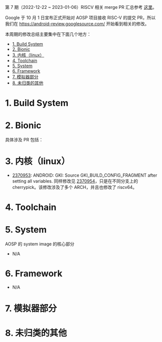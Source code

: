 
第 7 期（2022-12-22 ~ 2023-01-06）RISCV 相关 merge PR 汇总参考 [这里][1]。

Google 于 10 月 1 日宣布正式开始对 AOSP 项目接收 RISC-V 的提交 PR，所以我们在 <https://android-review.googlesource.com/> 开始看到相关的修改。

本周期的修改总结主要集中在下面几个地方：

<!-- TOC -->

- [1. Build System](#1-build-system)
- [2. Bionic](#2-bionic)
- [3. 内核（linux）](#3-内核linux)
- [4. Toolchain](#4-toolchain)
- [5. System](#5-system)
- [6. Framework](#6-framework)
- [7. 模拟器部分](#7-模拟器部分)
- [8. 未归类的其他](#8-未归类的其他)

<!-- /TOC -->

# 1. Build System


# 2. Bionic

具体涉及 PR 包括：



# 3. 内核（linux）

- [2370953][2370953]: ANDROID: GKI: Source GKI_BUILD_CONFIG_FRAGMENT after setting all variables. 同样修改见 [2370954][2370954]，只是在不同分支上的 cherrypick。该修改涉及了多个 ARCH，并且也修改了 riscv64。

# 4. Toolchain



# 5. System

AOSP 的 system image 的核心部分

- N/A


# 6. Framework

- N/A

# 7. 模拟器部分


# 8. 未归类的其他




[1]: https://unicornx.github.io/android-review/aosp-riscv-2023-01-06.html


[2370953]:https://android-review.googlesource.com/c/kernel/common/+/2370953
[2370954]:https://android-review.googlesource.com/c/kernel/common/+/2370954